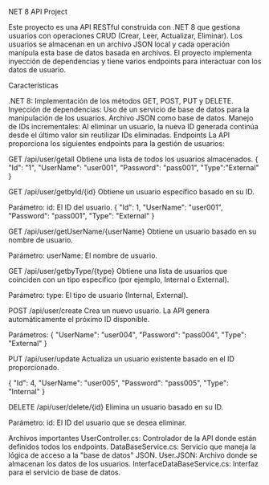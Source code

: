 NET 8 API Project

Este proyecto es una API RESTful construida con .NET 8 que gestiona usuarios con operaciones CRUD (Crear, Leer, Actualizar, Eliminar). Los usuarios se almacenan en un archivo JSON local y cada operación manipula esta base de datos basada en archivos. El proyecto implementa inyección de dependencias y tiene varios endpoints para interactuar con los datos de usuario.

Características

.NET 8: Implementación de los métodos GET, POST, PUT y DELETE.
Inyección de dependencias: Uso de un servicio de base de datos para la manipulación de los usuarios.
Archivo JSON como base de datos.
Manejo de IDs incrementales: Al eliminar un usuario, la nueva ID generada continúa desde el último valor sin reutilizar IDs eliminadas.
Endpoints
La API proporciona los siguientes endpoints para la gestión de usuarios:

GET /api/user/getall
Obtiene una lista de todos los usuarios almacenados.
{
  "Id": "1",
  "UserName": "user001",
  "Password": "pass001",
  "Type":"External"
}
  
GET /api/user/getbyId/{id}
Obtiene un usuario específico basado en su ID.

Parámetro:
id: El ID del usuario.
{
  "Id": 1,
  "UserName": "user001",
  "Password": "pass001",
  "Type": "External"
}

GET /api/user/getUserName/{userName}
Obtiene un usuario basado en su nombre de usuario.

Parámetro:
userName: El nombre de usuario.

GET /api/user/getbyType/{type}
Obtiene una lista de usuarios que coinciden con un tipo específico (por ejemplo, Internal o External).

Parámetro:
type: El tipo de usuario (Internal, External).

POST /api/user/create
Crea un nuevo usuario. La API genera automáticamente el próximo ID disponible.

Parámetros:
{
  "UserName": "user004",
  "Password": "pass004",
  "Type": "External"
}

PUT /api/user/update
Actualiza un usuario existente basado en el ID proporcionado.

{
  "Id": 4,
  "UserName": "user005",
  "Password": "pass005",
  "Type": "Internal"
}

DELETE /api/user/delete/{id}
Elimina un usuario basado en su ID.

Parámetro:
id: El ID del usuario que se desea eliminar.

Archivos importantes
UserController.cs: Controlador de la API donde están definidos todos los endpoints.
DataBaseService.cs: Servicio que maneja la lógica de acceso a la "base de datos" JSON.
User.JSON: Archivo donde se almacenan los datos de los usuarios.
InterfaceDataBaseService.cs: Interfaz para el servicio de base de datos.
